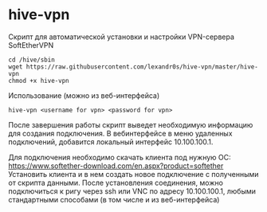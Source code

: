 # hive-vpn

Скрипт для автоматической установки и настройки VPN-сервера SoftEtherVPN
```
cd /hive/sbin
wget https://raw.githubusercontent.com/lexandr0s/hive-vpn/master/hive-vpn
chmod +x hive-vpn
```

Использование (можно из веб-интерфейса)
```
hive-vpn <username for vpn> <password for vpn>
```
После завершения работы скрипт выведет необходимую информацию для создания подключения.
В вебинтерфейсе в меню удаленных подключений, добавится локальный интерфейс 10.100.100.1.

Для подключения необходимо скачать клиента под нужную ОС: https://www.softether-download.com/en.aspx?product=softether
Установить клиента и в нем создать новое подключение с полученными от скрипта данными.
После установления соединения, можно подключиться к ригу через ssh или VNC по адресу 10.100.100.1, любыми стандартными способами (в том числе и из веб-интерфейса)
